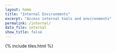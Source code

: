 ```yaml
---
layout: home
title: "Internal Environments"
excerpt: "Access internal tools and environments"
permalink: /internal/
data_file: internal
show_title: false
---
```


{% include tiles.html %}
